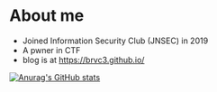 # About me

- Joined Information Security Club (JNSEC) in 2019
- A pwner in CTF
- blog is at https://brvc3.github.io/

[![Anurag's GitHub stats](https://github-readme-stats.vercel.app/api?username=brvc3)](https://github.com/anuraghazra/github-readme-stats)

